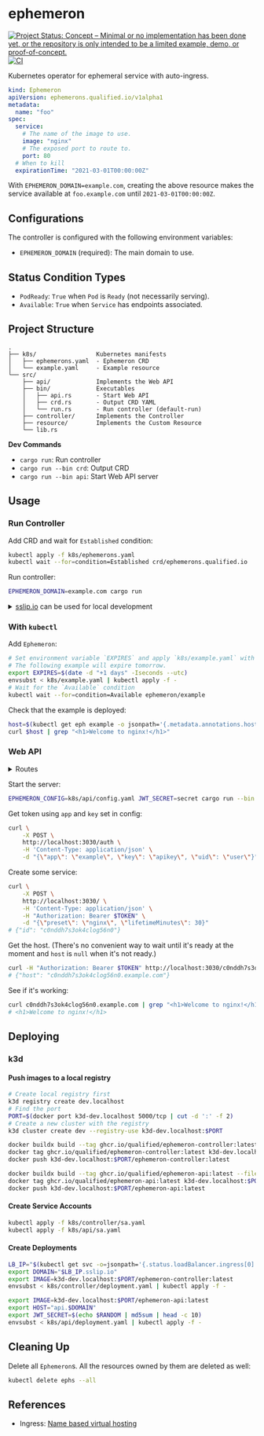 # ephemeron

[![Project Status: Concept – Minimal or no implementation has been done yet, or the repository is only intended to be a limited example, demo, or proof-of-concept.](https://www.repostatus.org/badges/latest/concept.svg)](https://www.repostatus.org/#concept)
[![CI](https://github.com/kazk/ephemeron/workflows/CI/badge.svg)](https://github.com/kazk/ephemeron/actions?query=workflow%3ACI)


Kubernetes operator for ephemeral service with auto-ingress.

```yaml
kind: Ephemeron
apiVersion: ephemerons.qualified.io/v1alpha1
metadata:
  name: "foo"
spec:
  service:
    # The name of the image to use.
    image: "nginx"
    # The exposed port to route to.
    port: 80
  # When to kill
  expirationTime: "2021-03-01T00:00:00Z"
```

With `EPHEMERON_DOMAIN=example.com`, creating the above resource makes the service available at `foo.example.com` until `2021-03-01T00:00:00Z`.

## Configurations

The controller is configured with the following environment variables:

- `EPHEMERON_DOMAIN` (required): The main domain to use.

## Status Condition Types

- `PodReady`: `True` when `Pod` is `Ready` (not necessarily serving).
- `Available`: `True` when `Service` has endpoints associated.

## Project Structure

```text
.
├── k8s/                 Kubernetes manifests
│   ├── ephemerons.yaml  - Ephemeron CRD
│   └── example.yaml     - Example resource
└── src/
    ├── api/             Implements the Web API
    ├── bin/             Executables
    │   ├── api.rs       - Start Web API
    │   ├── crd.rs       - Output CRD YAML
    │   └── run.rs       - Run controller (default-run)
    ├── controller/      Implements the Controller
    ├── resource/        Implements the Custom Resource
    └── lib.rs
```

**Dev Commands**

- `cargo run`: Run controller
- `cargo run --bin crd`: Output CRD
- `cargo run --bin api`: Start Web API server

## Usage 
### Run Controller

Add CRD and wait for `Established` condition:
```bash
kubectl apply -f k8s/ephemerons.yaml
kubectl wait --for=condition=Established crd/ephemerons.qualified.io
```

Run controller:
```bash
EPHEMERON_DOMAIN=example.com cargo run
```

<details>
<summary><a href="http://sslip.io">sslip.io</a> can be used for local development</summary>

`k3d/k3s` example:
```bash
LB_IP=$(kubectl get svc -o=jsonpath='{.status.loadBalancer.ingress[0].ip}' -n kube-system traefik)
EPHEMERON_DOMAIN="$LB_IP.sslip.io" cargo run
```

> `*.10.0.0.1.sslip.io` resolves to `10.0.0.1`

</details>

### With `kubectl`

Add `Ephemeron`:

```bash
# Set environment variable `EXPIRES` and apply `k8s/example.yaml` with it.
# The following example will expire tomorrow.
export EXPIRES=$(date -d "+1 days" -Iseconds --utc)
envsubst < k8s/example.yaml | kubectl apply -f -
# Wait for the `Available` condition
kubectl wait --for=condition=Available ephemeron/example
```

Check that the example is deployed:
```bash
host=$(kubectl get eph example -o jsonpath='{.metadata.annotations.host}')
curl $host | grep "<h1>Welcome to nginx!</h1>"
```

### Web API

<details>
<summary>Routes</summary>

- `POST /`: Create a new service based on `preset` specified in config that lives for `lifetimeMinutes`.
  - Request `{preset: String, lifetimeMinutes: u32}`.
  - Response `{id: String, expirationTime: DateTime<Utc>}`. Use this `id` to control the resource.
- `GET /{id}`: Get the hostname of the service if available.
  - Response `{host: Option<String>, expirationTime: DateTime<Utc>, tls: bool}`.
    - `host` is a string `{id}.{domain}` when available. Otherwise, `null`.
    - `expirationTime` is when the service is destroyed.
    - `tls` is true if TLS is configured.
- `PATCH /{id}`: Update the expiration time.
  - Request `{lifetimeMinutes: u32}`.
  - Response `{expirationTime: DateTime<Utc>}`. The new expiration date time.
- `DELETE /{id}`: Delete the resource and any resources it owns.
- `POST /auth`: Authenticate with credentials set in config to get token. Other routes requires `Authorization: Bearer $TOKEN`.
  - Designed to be used by some backend service to authenticate on behalf of its user. `key` should be kept secret.
  - Request `{app: String, key: String, uid: String, gid?: String}`. `uid` must be unique within `app`. `gid` is an optional id of the group user belongs to.
  - Response `{token: String}`. `token` is a JWT with `sub` set to `{uid}.{app}`.

</details>

Start the server:

```bash
EPHEMERON_CONFIG=k8s/api/config.yaml JWT_SECRET=secret cargo run --bin api
```

Get token using `app` and `key` set in config:

```bash
curl \
    -X POST \
    http://localhost:3030/auth \
    -H 'Content-Type: application/json' \
    -d "{\"app\": \"example\", \"key\": \"apikey\", \"uid\": \"user\"}"
```

Create some service:
```bash
curl \
    -X POST \
    http://localhost:3030/ \
    -H 'Content-Type: application/json' \
    -H "Authorization: Bearer $TOKEN" \
    -d "{\"preset\": \"nginx\", \"lifetimeMinutes\": 30}"
# {"id": "c0nddh7s3ok4clog56n0"}
```

Get the host. (There's no convenient way to wait until it's ready at the moment and `host` is `null` when it's not ready.)
```bash
curl -H "Authorization: Bearer $TOKEN" http://localhost:3030/c0nddh7s3ok4clog56n0
# {"host": "c0nddh7s3ok4clog56n0.example.com"}
```

See if it's working:
```bash
curl c0nddh7s3ok4clog56n0.example.com | grep "<h1>Welcome to nginx!</h1>"
# <h1>Welcome to nginx!</h1>
```

## Deploying

### k3d

#### Push images to a local registry

```bash
# Create local registry first
k3d registry create dev.localhost
# Find the port
PORT=$(docker port k3d-dev.localhost 5000/tcp | cut -d ':' -f 2)
# Create a new cluster with the registry
k3d cluster create dev --registry-use k3d-dev.localhost:$PORT
```

```bash
docker buildx build --tag ghcr.io/qualified/ephemeron-controller:latest --file ./k8s/controller/Dockerfile .
docker tag ghcr.io/qualified/ephemeron-controller:latest k3d-dev.localhost:$PORT/ephemeron-controller:latest
docker push k3d-dev.localhost:$PORT/ephemeron-controller:latest
```

```bash
docker buildx build --tag ghcr.io/qualified/ephemeron-api:latest --file ./k8s/api/Dockerfile .
docker tag ghcr.io/qualified/ephemeron-api:latest k3d-dev.localhost:$PORT/ephemeron-api:latest
docker push k3d-dev.localhost:$PORT/ephemeron-api:latest
```
#### Create Service Accounts

```bash
kubectl apply -f k8s/controller/sa.yaml
kubectl apply -f k8s/api/sa.yaml
```

#### Create Deployments

```bash
LB_IP="$(kubectl get svc -o=jsonpath='{.status.loadBalancer.ingress[0].ip}' -n kube-system traefik)"
export DOMAIN="$LB_IP.sslip.io"
export IMAGE=k3d-dev.localhost:$PORT/ephemeron-controller:latest
envsubst < k8s/controller/deployment.yaml | kubectl apply -f -

export IMAGE=k3d-dev.localhost:$PORT/ephemeron-api:latest
export HOST="api.$DOMAIN"
export JWT_SECRET=$(echo $RANDOM | md5sum | head -c 10)
envsubst < k8s/api/deployment.yaml | kubectl apply -f -
```

## Cleaning Up

Delete all `Ephemeron`s. All the resources owned by them are deleted as well:
```bash
kubectl delete ephs --all
```

## References

- Ingress: [Name based virtual hosting](https://kubernetes.io/docs/concepts/services-networking/ingress/#name-based-virtual-hosting)
